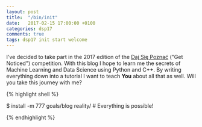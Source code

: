```yaml
---
layout: post
title:  "/bin/init"
date:   2017-02-15 17:00:00 +0100
categories: dsp17
comments: true
tags: dsp17 init start welcome
---
```

I've decided to take part in the 2017 edition of the [Daj Się
Poznać][dajsiepoznac] ("Get Noticed") competition. With this blog I hope to
learn me the secrets of Machine Learning and Data Science using Python and C++.
By writing everything down into a tutorial I want to teach **You** about all
that as well. Will you take this journey with me?

{% highlight shell %}

$ install -m 777 goals/blog reality/ # Everything is possible!

{% endhighlight %}

[dajsiepoznac]: http://dajsiepoznac.pl
